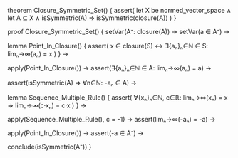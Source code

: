 theorem Closure_Symmetric_Set() {
  assert(
    let X be normed_vector_space ∧
    let A ⊆ X ∧
    isSymmetric(A) 
    ⇒ isSymmetric(closure(A))
  )
}

proof Closure_Symmetric_Set() {
  setVar(A⁻: closure(A)) →
  setVar(a ∈ A⁻) →
  
  lemma Point_In_Closure() {
    assert(
      x ∈ closure(S) ↔ 
      ∃{aₙ}ₙ∈ℕ ∈ S: limₙ→∞(aₙ) = x
    )
  } →
  
  apply(Point_In_Closure()) →
  assert(∃{aₙ}ₙ∈ℕ ∈ A: limₙ→∞(aₙ) = a) →
  
  assert(isSymmetric(A) ⇒ ∀n∈ℕ: -aₙ ∈ A) →
  
  lemma Sequence_Multiple_Rule() {
    assert(
      ∀{xₙ}ₙ∈ℕ, c∈ℝ:
      limₙ→∞(xₙ) = x ⇒ limₙ→∞(c·xₙ) = c·x
    )
  } →
  
  apply(Sequence_Multiple_Rule(), c = -1) →
  assert(limₙ→∞(-aₙ) = -a) →
  
  apply(Point_In_Closure()) →
  assert(-a ∈ A⁻) →
  
  conclude(isSymmetric(A⁻))
}